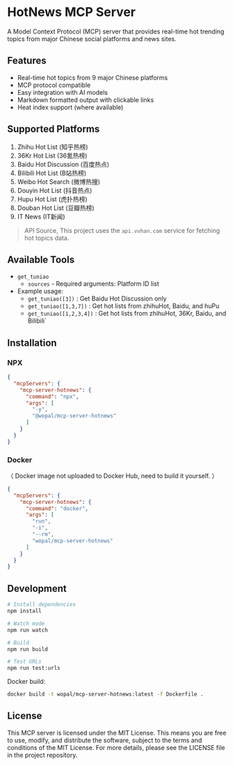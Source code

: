 # HotNews MCP Server

A Model Context Protocol (MCP) server that provides real-time hot trending topics from major Chinese social platforms and news sites.

## Features

- Real-time hot topics from 9 major Chinese platforms
- MCP protocol compatible
- Easy integration with AI models
- Markdown formatted output with clickable links
- Heat index support (where available)

## Supported Platforms

1. Zhihu Hot List (知乎热榜)
2. 36Kr Hot List (36氪热榜)
3. Baidu Hot Discussion (百度热点)
4. Bilibili Hot List (B站热榜)
5. Weibo Hot Search (微博热搜)
6. Douyin Hot List (抖音热点)
7. Hupu Hot List (虎扑热榜)
8. Douban Hot List (豆瓣热榜)
9. IT News (IT新闻)

> API Source, This project uses the `api.vvhan.com` service for fetching hot topics data.

## Available Tools
- `get_tuniao`
  - `sources` - Required arguments: Platform ID list
- Example usage:
  - `get_tuniao([3])` : Get Baidu Hot Discussion only
  - `get_tuniao([1,3,7])` : Get hot lists from zhihuHot, Baidu, and huPu
  - `get_tuniao([1,2,3,4])` : Get hot lists from zhihuHot, 36Kr, Baidu, and Bilibili`

## Installation

### NPX

```json
{
  "mcpServers": {
    "mcp-server-hotnews": {
      "command": "npx",
      "args": [
        "-y",
        "@wopal/mcp-server-hotnews"
      ]
    }
  }
}
```

### Docker 
（ Docker image not uploaded to Docker Hub, need to build it yourself. ）

```json
{
  "mcpServers": {
    "mcp-server-hotnews": {
      "command": "docker",
      "args": [
        "run",
        "-i",
        "--rm",
        "wopal/mcp-server-hotnews"
      ]
    }
  }
}
```

## Development

```bash
# Install dependencies
npm install

# Watch mode
npm run watch

# Build
npm run build

# Test URLs
npm run test:urls
```

Docker build:

```bash
docker build -t wopal/mcp-server-hotnews:latest -f Dockerfile .
```

## License

This MCP server is licensed under the MIT License. This means you are free to use, modify, and distribute the software, subject to the terms and conditions of the MIT License. For more details, please see the LICENSE file in the project repository.
